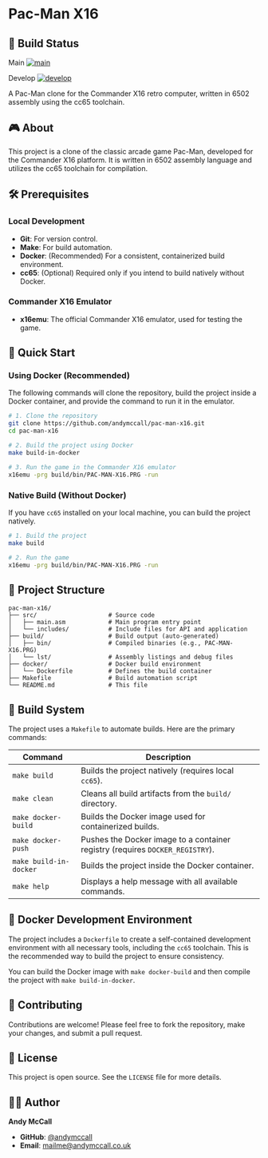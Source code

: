 # Pac-Man X16

## 🚦 Build Status

Main [![main](https://github.com/andymccall/pac-man-x16/actions/workflows/ci.yml/badge.svg?branch=main)](https://github.com/andymccall/pac-man-x16/actions/workflows/ci.yml)

Develop [![develop](https://github.com/andymccall/pac-man-x16/actions/workflows/ci.yml/badge.svg?branch=develop)](https://github.com/andymccall/pac-man-x16/actions/workflows/ci.yml)

A Pac-Man clone for the Commander X16 retro computer, written in 6502 assembly using the cc65 toolchain.

## 🎮 About

This project is a clone of the classic arcade game Pac-Man, developed for the Commander X16 platform. It is written in 6502 assembly language and utilizes the cc65 toolchain for compilation.

## 🛠️ Prerequisites

### Local Development
- **Git**: For version control.
- **Make**: For build automation.
- **Docker**: (Recommended) For a consistent, containerized build environment.
- **cc65**: (Optional) Required only if you intend to build natively without Docker.

### Commander X16 Emulator
- **x16emu**: The official Commander X16 emulator, used for testing the game.

## 🚀 Quick Start

### Using Docker (Recommended)
The following commands will clone the repository, build the project inside a Docker container, and provide the command to run it in the emulator.

```bash
# 1. Clone the repository
git clone https://github.com/andymccall/pac-man-x16.git
cd pac-man-x16

# 2. Build the project using Docker
make build-in-docker

# 3. Run the game in the Commander X16 emulator
x16emu -prg build/bin/PAC-MAN-X16.PRG -run
```

### Native Build (Without Docker)
If you have `cc65` installed on your local machine, you can build the project natively.

```bash
# 1. Build the project
make build

# 2. Run the game
x16emu -prg build/bin/PAC-MAN-X16.PRG -run
```

## 📁 Project Structure

```
pac-man-x16/
├── src/                    # Source code
│   ├── main.asm            # Main program entry point
│   └── includes/           # Include files for API and application
├── build/                  # Build output (auto-generated)
│   ├── bin/                # Compiled binaries (e.g., PAC-MAN-X16.PRG)
│   └── lst/                # Assembly listings and debug files
├── docker/                 # Docker build environment
│   └── Dockerfile          # Defines the build container
├── Makefile                # Build automation script
└── README.md               # This file
```

## 🔨 Build System

The project uses a `Makefile` to automate builds. Here are the primary commands:

| Command           | Description                                                                  |
|-------------------|------------------------------------------------------------------------------|
| `make build`      | Builds the project natively (requires local `cc65`).                         |
| `make clean`      | Cleans all build artifacts from the `build/` directory.                      |
| `make docker-build` | Builds the Docker image used for containerized builds.                       |
| `make docker-push`| Pushes the Docker image to a container registry (requires `DOCKER_REGISTRY`).|
| `make build-in-docker` | Builds the project inside the Docker container.                              |
| `make help`       | Displays a help message with all available commands.                         |


## 🐳 Docker Development Environment

The project includes a `Dockerfile` to create a self-contained development environment with all necessary tools, including the `cc65` toolchain. This is the recommended way to build the project to ensure consistency.

You can build the Docker image with `make docker-build` and then compile the project with `make build-in-docker`.

## 🤝 Contributing

Contributions are welcome! Please feel free to fork the repository, make your changes, and submit a pull request.

## 📄 License

This project is open source. See the `LICENSE` file for more details.

## 👨‍💻 Author

**Andy McCall**
- **GitHub**: [@andymccall](https://github.com/andymccall)
- **Email**: mailme@andymccall.co.uk
